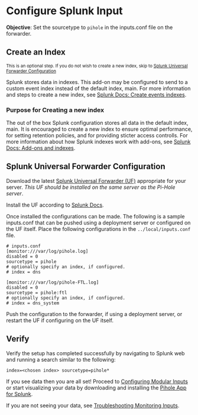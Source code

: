 # Configure Splunk Input

**Objective**: Set the sourcetype to `pihole` in the inputs.conf file on the forwarder.

## Create an Index

<small>This is an optional step. If you do not wish to create a new index, skip to [Splunk Universal Forwarder Configuration](#splunk-universal-forwarder-configuration)</small>

Splunk stores data in indexes. This add-on may be configured to send to a custom event index instead of the default index, main. For more information and steps to create a new index, see [Splunk Docs: Create events indexes](https://docs.splunk.com/Documentation/Splunk/latest/Indexer/Setupmultipleindexes#Create_events_indexes_2).

### Purpose for Creating a new index

The out of the box Splunk configuration stores all data in the default index, main. It is encouraged to create a new index to ensure optimal performance, for setting retention policies, and for providing sticter access controlls. For more information about how Splunk indexes work with add-ons, see [Splunk Docs: Add-ons and indexes](https://docs.splunk.com/Documentation/AddOns/released/Overview/Add-onsandindexes).

## Splunk Universal Forwarder Configuration

Download the latest [Splunk Universal Forwarder (UF)](https://www.splunk.com/en_us/download/universal-forwarder.html) appropriate for your server. _This UF should be installed on the same server as the Pi-Hole server_.

Install the UF according to [Splunk Docs](https://docs.splunk.com/Documentation/Forwarder/latest/Forwarder/Installtheuniversalforwardersoftware).

Once installed the configurations can be made. The following is a sample inputs.conf that can be pushed using a deployment server or configured on the UF itself. Place the following configurations in the `../local/inputs.conf` file.

```SHELL
# inputs.conf
[monitor:///var/log/pihole.log]
disabled = 0
sourcetype = pihole
# optionally specify an index, if configured.
# index = dns

[monitor:///var/log/pihole-FTL.log]
disabled = 0
sourcetype = pihole:ftl
# optionally specify an index, if configured.
# index = dns_system
```

Push the configuration to the forwarder, if using a deployment server, or restart the UF if configuring on the UF itself.

## Verify

Verify the setup has completed successfully by navigating to Splunk web and running a search similar to the following:

```
index=<chosen index> sourcetype=pihole*
```

If you see data then you are all set! Proceed to [Configuring Modular Inputs](configure-modinput.md) or start visualizing your data by downloading and installing the [Pihole App for Splunk](https://splunkbase.splunk.com/app/4506).

If you are not seeing your data, see [Troubleshooting Monitoring Inputs](../troubleshooting/troubleshoot-inputs.md).